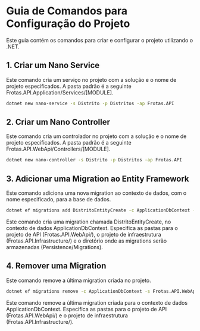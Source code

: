 # Guia de Comandos para Configuração do Projeto

Este guia contém os comandos para criar e configurar o projeto utilizando o .NET.

## 1. Criar um Nano Service

Este comando cria um serviço no projeto com a solução e o nome de projeto especificados.
A pasta padrão é a seguinte Frotas.API.Application/Services/[MODULE].

```bash
dotnet new nano-service -s Distrito -p Distritos -ap Frotas.API
```

## 2. Criar um Nano Controller

Este comando cria um controlador no projeto com a solução e o nome de projeto especificados.
A pasta padrão é a seguinte Frotas.API.WebApi/Controllers/[MODULE].

```bash
dotnet new nano-controller -s Distrito -p Distritos -ap Frotas.API
```

## 3. Adicionar uma Migration ao Entity Framework

Este comando adiciona uma nova migration ao contexto de dados, com o nome especificado, para a base de dados.

```bash
dotnet ef migrations add DistritoEntityCreate -c ApplicationDbContext -s Frotas.API.WebApi/ -p Frotas.API.Infrastructure/ -o Persistence/Migrations
```

Este comando cria uma migration chamada DistritoEntityCreate, no contexto de dados ApplicationDbContext. Especifica as pastas para o projeto de API (Frotas.API.WebApi/), o projeto de infraestrutura (Frotas.API.Infrastructure/) e o diretório onde as migrations serão armazenadas (Persistence/Migrations).

## 4. Remover uma Migration

Este comando remove a última migration criada no projeto.

```bash
dotnet ef migrations remove -c ApplicationDbContext -s Frotas.API.WebApi/ -p Frotas.API.Infrastructure/
```

Este comando remove a última migration criada para o contexto de dados ApplicationDbContext. Especifica as pastas para o projeto de API (Frotas.API.WebApi/) e o projeto de infraestrutura (Frotas.API.Infrastructure/).
